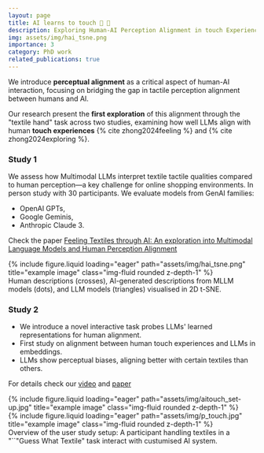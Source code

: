 ```yaml
---
layout: page
title: AI learns to touch 👋 🧣
description: Exploring Human-AI Perception Alignment in touch Experiences
img: assets/img/hai_tsne.png
importance: 3
category: PhD work
related_publications: true
---
```


We introduce **perceptual alignment** as a critical aspect of human-AI interaction, focusing on bridging the gap in tactile perception alignment between humans and AI.

Our research present the **first exploration** of this alignment through the "textile hand" task across two studies, examining how well LLMs align with human **touch experiences** {% cite zhong2024feeling %} and {% cite zhong2024exploring %}.

### Study 1

We assess how Multimodal LLMs interpret textile tactile qualities compared to human perception—a key challenge for online shopping environments.
In person study with 30 participants.
We evaluate models from GenAI families:

- OpenAI GPTs,
- Google Geminis,
- Anthropic Claude 3.

Check the paper
[Feeling Textiles through AI: An exploration into Multimodal Language Models and Human Perception Alignment
](https://dl.acm.org/doi/10.1145/3678957.3685756)

<div class="row">
    <div class="col-sm mt-3 mt-md-0">
        {% include figure.liquid loading="eager" path="assets/img/hai_tsne.png" title="example image" class="img-fluid rounded z-depth-1" %}
    </div>
</div>
<div class="caption">
    Human descriptions (crosses), AI-generated descriptions from MLLM models (dots), and LLM models (triangles) visualised in 2D t-SNE.
</div>

### Study 2

- We introduce a novel interactive task probes LLMs' learned representations for human alignment.
- First study on alignment between human touch experiences and LLMs in embeddings.
- LLMs show perceptual biases, aligning better with certain textiles than others.

For details check our [video](https://youtu.be/XFD3E-U5Q8c) and [paper](https://arxiv.org/abs/2406.06587)

<div class="row">
    <div class="col-sm mt-3 mt-md-0">
        {% include figure.liquid loading="eager" path="assets/img/aitouch_set-up.jpg" title="example image" class="img-fluid rounded z-depth-1" %}
    </div>
    <div class="col-sm mt-3 mt-md-0">
        {% include figure.liquid loading="eager" path="assets/img/p_touch.jpg" title="example image" class="img-fluid rounded z-depth-1" %}
    </div>
</div>
<div class="caption">
    Overview of the user study setup: A participant handling textiles in a "``"Guess What Textile" task interact with custumised AI system.
</div>
